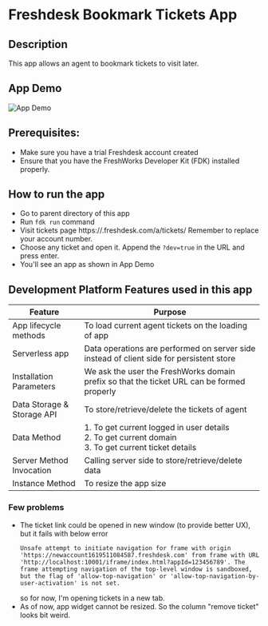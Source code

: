 # Freshdesk Bookmark Tickets App

## Description

This app allows an agent to bookmark tickets to visit later.

## App Demo

![App Demo](demo.gif)

## Prerequisites:

- Make sure you have a trial Freshdesk account created
- Ensure that you have the FreshWorks Developer Kit (FDK) installed properly.

## How to run the app

- Go to parent directory of this app
- Run `fdk run` command
- Visit tickets page https://<your account name>.freshdesk.com/a/tickets/
  Remember to replace your account number.
- Choose any ticket and open it. Append the `?dev=true` in the URL and press enter.
- You'll see an app as shown in App Demo

## Development Platform Features used in this app

| Feature                    | Purpose                                                                                                       |
| -------------------------- | ------------------------------------------------------------------------------------------------------------- |
| App lifecycle methods      | To load current agent tickets on the loading of app                                                           |
| Serverless app             | Data operations are performed on server side instead of client side for persistent store                      |
| Installation Parameters    | We ask the user the FreshWorks domain prefix so that the ticket URL can be formed properly                    |
| Data Storage & Storage API | To store/retrieve/delete the tickets of agent                                                                 |
| Data Method                | 1. To get current logged in user details <br/>2. To get current domain <br/> 3. To get current ticket details |
| Server Method Invocation   | Calling server side to store/retrieve/delete data                                                             |
| Instance Method            | To resize the app size                                                                                        |

### Few problems

- The ticket link could be opened in new window (to provide better UX), but it fails with below error
  ```
  Unsafe attempt to initiate navigation for frame with origin 'https://newaccount1619511084587.freshdesk.com' from frame with URL 'http://localhost:10001/iframe/index.html?appId=123456789'. The frame attempting navigation of the top-level window is sandboxed, but the flag of 'allow-top-navigation' or 'allow-top-navigation-by-user-activation' is not set.
  ```
  so for now, I'm opening tickets in a new tab.
- As of now, app widget cannot be resized. So the column "remove ticket" looks bit weird.
